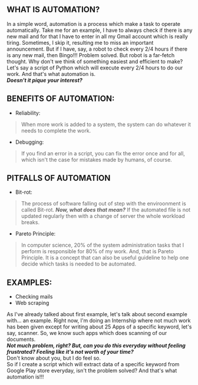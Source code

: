 ## WHAT IS AUTOMATION?
In a simple word, automation is a process which make a task to operate automatically. Take me for an example, I have to always check if there is any new mail and for that
I have to enter in all my Gmail account which is really tiring. 
Sometimes, I skip it, resulting me to miss an important announcement. But if I have, say, a robot to check every 2/4 hours if there is any new mail, then Bingo!!! Problem solved.
But robot is a far-fetch thought. Why don't we think of something easiest and efficient to make?
Let's say a script of Python which will execute every 2/4 hours to do our work. And that's what automation is. <br>
<i><b>Doesn't it pique your interest?</b></i><br>

## BENEFITS OF AUTOMATION:
- Reliability:
> When more work is added to a system, the system can do whatever it needs to complete the work.
- Debugging:
> If you find an error in a script, you can fix the error once and for all, which isn't the case for mistakes made by humans, of course.

## PITFALLS OF AUTOMATION
- Bit-rot:
> The process of software falling out of step with the enviroonment is called Bit-rot. <i><b>Now, what does that mean?</b></i>
> If the automated file is not updated regularly then with a change of server the whole workload breaks. 
- Pareto Principle:
> In computer science, 20% of the system administration tasks that I perform is responsible for 80% of my work. And, that is Pareto Principle. 
> It is a concept that can also be useful guideline to help one decide which tasks is needed to be automated.

## EXAMPLES:
- Checking mails
- Web scraping

As I've already talked about first example, let's talk about second example with... an example. Right now, I'm doing an Internship where not much work 
has been given except for writing about 25 Apps of a specific keyword, let's say, scanner. So, we know such apps which does scanning of our documents. <br>
<i><b>Not much problem, right? But, can you do this everyday without feeling frustrated? Feeling like it's not worth of your time?</b></i> <br>
Don't know about you, but I do feel so.<br>
So if I create a script which will extract data of a specific keyword from Google Play store everyday, isn't the problem solved? And that's what automation is!!!
